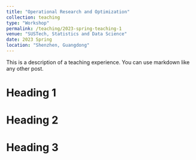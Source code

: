 ```yaml
---
title: "Operational Research and Optimization"
collection: teaching
type: "Workshop"
permalink: /teaching/2023-spring-teaching-1
venue: "SUSTech, Statistics and Data Science"
date: 2023 Spring
location: "Shenzhen, Guangdong"
---
```


This is a description of a teaching experience. You can use markdown like any other post.

Heading 1
======

Heading 2
======

Heading 3
======

